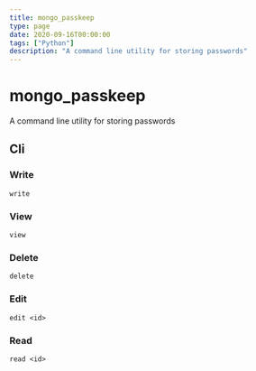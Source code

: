 ```yaml
---
title: mongo_passkeep
type: page
date: 2020-09-16T00:00:00
tags: ["Python"]
description: "A command line utility for storing passwords"
---
```


# mongo_passkeep

A command line utility for storing passwords

## Cli

### Write

`write`

### View

`view`

### Delete

`delete`

### Edit

`edit <id>`

### Read

`read <id>`
